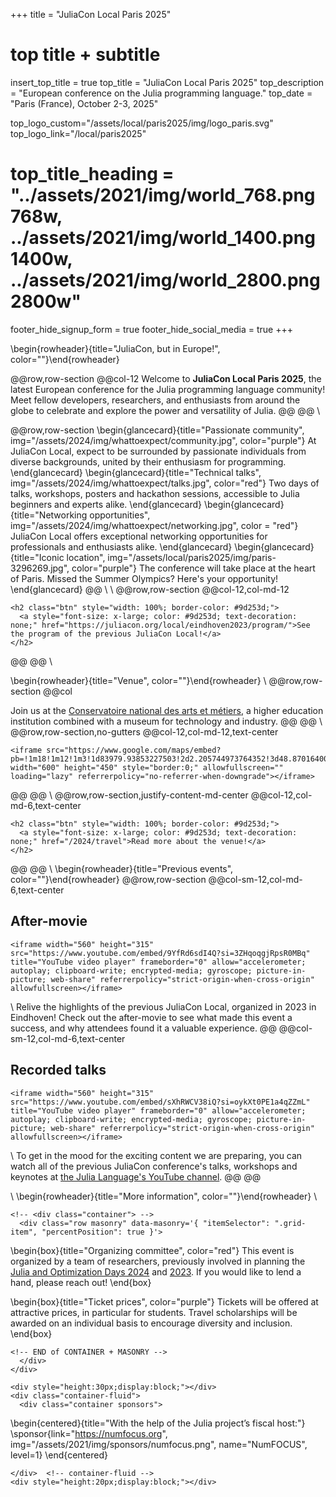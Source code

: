 +++
title = "JuliaCon Local Paris 2025"

# top title + subtitle
insert_top_title = true
top_title = "JuliaCon Local Paris 2025"
top_description = "European conference on the Julia programming language."
top_date = "Paris (France), October 2-3, 2025"

top_logo_custom="/assets/local/paris2025/img/logo_paris.svg"
top_logo_link="/local/paris2025"
# top_title_heading = "../assets/2021/img/world_768.png 768w, ../assets/2021/img/world_1400.png 1400w, ../assets/2021/img/world_2800.png 2800w"

footer_hide_signup_form = true
footer_hide_social_media = true
+++

\begin{rowheader}{title="JuliaCon, but in Europe!", color=""}\end{rowheader}

@@row,row-section
@@col-12 
Welcome to **JuliaCon Local Paris 2025**, the latest European conference for the Julia programming language community! Meet fellow developers, researchers, and enthusiasts from around the globe to celebrate and explore the power and versatility of Julia.
@@
@@
\\

@@row,row-section
\begin{glancecard}{title="Passionate community", img="/assets/2024/img/whattoexpect/community.jpg", color="purple"}
  At JuliaCon Local, expect to be surrounded by passionate individuals from diverse backgrounds, united by their enthusiasm for programming.
\end{glancecard}
\begin{glancecard}{title="Technical talks", img="/assets/2024/img/whattoexpect/talks.jpg", color="red"}
  Two days of talks, workshops, posters and hackathon sessions, accessible to Julia beginners and experts alike.
\end{glancecard}
\begin{glancecard}{title="Networking opportunities", img="/assets/2024/img/whattoexpect/networking.jpg", color = "red"}
  JuliaCon Local offers exceptional networking opportunities for professionals and enthusiasts alike.
\end{glancecard}
\begin{glancecard}{title="Iconic location", img="/assets/local/paris2025/img/paris-3296269.jpg", color="purple"}
  The conference will take place at the heart of Paris. Missed the Summer Olympics? Here's your opportunity!
\end{glancecard}
@@
\\
\\
@@row,row-section
  @@col-12,col-md-12
  ~~~
  <h2 class="btn" style="width: 100%; border-color: #9d253d;">
    <a style="font-size: x-large; color: #9d253d; text-decoration: none;" href="https://juliacon.org/local/eindhoven2023/program/">See the program of the previous JuliaCon Local!</a>
  </h2>
  ~~~
  @@
@@
\\


\begin{rowheader}{title="Venue", color=""}\end{rowheader}
\\
@@row,row-section 
  @@col
  
  Join us at the [Conservatoire national des arts et métiers](https://www.cnam.eu/site-en/), a higher education institution combined with a museum for technology and industry.
  @@
@@
\\
@@row,row-section,no-gutters
@@col-12,col-md-12,text-center
~~~
<iframe src="https://www.google.com/maps/embed?pb=!1m18!1m12!1m3!1d83979.93853227503!2d2.205744973764352!3d48.87016400923364!2m3!1f0!2f0!3f0!3m2!1i1024!2i768!4f13.1!3m3!1m2!1s0x47e66e0556a60823%3A0x46dad820509383bc!2sNational%20Conservatory%20of%20Arts%20and%20Crafts!5e0!3m2!1sen!2sfr!4v1740480092156!5m2!1sen!2sfr" width="600" height="450" style="border:0;" allowfullscreen="" loading="lazy" referrerpolicy="no-referrer-when-downgrade"></iframe>
~~~
@@
@@
\\
@@row,row-section,justify-content-md-center
  @@col-12,col-md-6,text-center
  ~~~
  <h2 class="btn" style="width: 100%; border-color: #9d253d;">
    <a style="font-size: x-large; color: #9d253d; text-decoration: none;" href="/2024/travel">Read more about the venue!</a>
  </h2>
  ~~~
  @@
@@
\\
\begin{rowheader}{title="Previous events", color=""}\end{rowheader}
@@row,row-section
@@col-sm-12,col-md-6,text-center
## After-movie
~~~
<iframe width="560" height="315" src="https://www.youtube.com/embed/9YfRd6sdI4Q?si=3ZHqoqgjRpsR0MBq" title="YouTube video player" frameborder="0" allow="accelerometer; autoplay; clipboard-write; encrypted-media; gyroscope; picture-in-picture; web-share" referrerpolicy="strict-origin-when-cross-origin" allowfullscreen></iframe>
~~~
\\
Relive the highlights of the previous JuliaCon Local, organized in 2023 in Eindhoven! Check out the after-movie to see what made this event a success, and why attendees found it a valuable experience.
@@
@@col-sm-12,col-md-6,text-center
## Recorded talks
~~~
<iframe width="560" height="315" src="https://www.youtube.com/embed/sXhRWCV38iQ?si=oykXt0PE1a4qZZmL" title="YouTube video player" frameborder="0" allow="accelerometer; autoplay; clipboard-write; encrypted-media; gyroscope; picture-in-picture; web-share" referrerpolicy="strict-origin-when-cross-origin" allowfullscreen></iframe>
~~~
\\
To get in the mood for the exciting content we are preparing, you can watch all of the previous JuliaCon conference's talks, workshops and keynotes at [the Julia Language's YouTube channel](https://www.youtube.com/playlist?list=PLP8iPy9hna6T7PRe2sucSonFsrrH-oEZC).
@@
@@

\\
\begin{rowheader}{title="More information", color=""}\end{rowheader}
\\
~~~
<!-- <div class="container"> -->
  <div class="row masonry" data-masonry='{ "itemSelector": ".grid-item", "percentPosition": true }'>
~~~
\begin{box}{title="Organizing committee", color="red"}
  This event is organized by a team of researchers, previously involved in planning the [Julia and Optimization Days 2024](https://indico.mathrice.fr/event/604/overview) and [2023](https://julia-users-paris.github.io/workshop/en/).
  If you would like to lend a hand, please reach out!
\end{box}

\begin{box}{title="Ticket prices", color="purple"}
Tickets will be offered at attractive prices, in particular for students. Travel scholarships will be awarded on an individual basis to encourage diversity and inclusion.
\end{box}

~~~
<!-- END of CONTAINER + MASONRY -->
  </div>
</div>
~~~

~~~
<div style="height:30px;display:block;"></div>
<div class="container-fluid">
  <div class="container sponsors">
~~~

\begin{centered}{title="With the help of the Julia project’s fiscal host:"}
  \sponsor{link="https://numfocus.org", img="/assets/2021/img/sponsors/numfocus.png", name="NumFOCUS", level=1}
\end{centered}


~~~
</div>  <!-- container-fluid -->
<div style="height:20px;display:block;"></div>
~~~